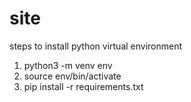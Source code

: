 # site

steps to install python virtual environment
1. python3 -m venv env
2. source env/bin/activate
3. pip install -r requirements.txt
